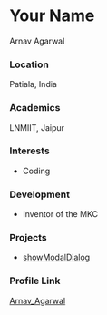 # Your Name
Arnav Agarwal

### Location

Patiala, India 

### Academics

LNMIIT, Jaipur

### Interests

- Coding

### Development

- Inventor of the MKC

### Projects

- [showModalDialog](https://github.com/arnav0929/godseye_) 

### Profile Link

[Arnav_Agarwal](https://github.com/arnav0929)
